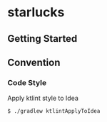# starlucks

## Getting Started



## Convention

### Code Style

Apply ktlint style to Idea

```shell
$ ./gradlew ktlintApplyToIdea
```
